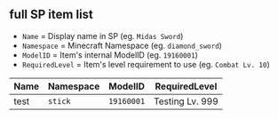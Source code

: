## full SP item list

- `Name` = Display name in SP (eg. `Midas Sword`)
- `Namespace` = Minecraft Namespace (eg. `diamond_sword`)
- `ModelID` = Item's internal ModelID (eg. `19160001`)
- `RequiredLevel` = Item's level requirement to use (eg. `Combat Lv. 10`)

| Name | Namespace | ModelID | RequiredLevel |
| ---- | --------- | ------- | ----------------- |
| test | `stick` | `19160001`| Testing Lv. 999 |